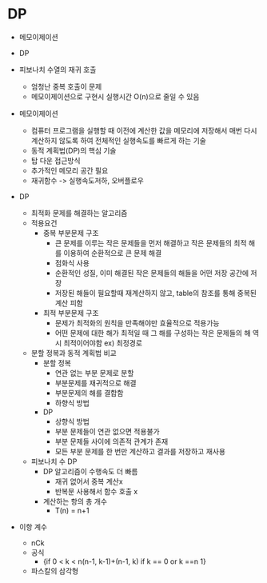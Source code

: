# DP
- 메모이제이션
- DP
- 피보나치 수열의 재귀 호출
    * 엄청난 중복 호출이 문제
    * 메모이제이션으로 구현시 실행시간 O(n)으로 줄일 수 있음

- 메모이제이션
    * 컴퓨터 프로그램을 실행할 때 이전에 계산한 값을 메모리에 저장해서 매번 다시 계산하지 않도록 하여 전체적인 실행속도를 빠르게 하는 기술
    * 동적 계획법(DP)의 핵심 기술
    * 탑 다운 접근방식
    * 추가적인 메모리 공간 필요
    * 재귀함수 -> 실행속도저하, 오버플로우

- DP
    * 최적화 문제를 해결하는 알고리즘
    * 적용요건
        * 중복 부분문제 구조
            * 큰 문제를 이루는 작은 문제들을 먼저 해결하고 작은 문제들의 최적 해를 이용하여 순환적으로 큰 문제 해결
            * 점화식 사용
            * 순환적인 성질, 이미 해결된 작은 문제들의 해들을 어떤 저장 공간에 저장
            * 저장된 해들이 필요할때 재계산하지 않고, table의 참조를 통해 중복된 계산 피함
        * 최적 부분문제 구조
            * 문제가 최적화의 원칙을 만족해야만 효율적으로 적용가능
            * 어떤 문제에 대한 해가 최적일 때 그 해를 구성하는 작은 문제들의 해 역시 최적이어야함 ex) 최정경로
    * 분할 정복과 동적 계획법 비교
        * 분할 정복
            * 연관 없는 부분 문제로 분할
            * 부분문제를 재귀적으로 해결
            * 부분문제의 해를 결합함
            * 하향식 방법
        * DP
            * 상향식 방법
            * 부분 문제들이 연관 없으면 적용불가
            * 부분 문제들 사이에 의존적 관계가 존재
            * 모든 부분 문제를 한 번만 계산하고 결과를 저장하고 재사용
    * 피보나치 수 DP
        * DP 알고리즘이 수행속도 더 빠름
            * 재귀 없어서 중복 계산x
            * 반복문 사용해서 함수 호출 x
        * 계산하는 항의 총 개수
            * T(n) = n+1


- 이항 계수
    * nCk
    * 공식
        * {if 0 < k < n(n-1, k-1)+(n-1, k)
        if k == 0 or k ==n 1}
    * 파스칼의 삼각형